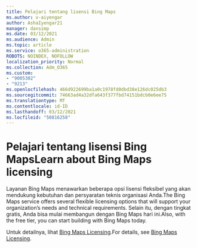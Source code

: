 ```yaml
---
title: Pelajari tentang lisensi Bing Maps
ms.author: v-aiyengar
author: AshaIyengar21
manager: dansimp
ms.date: 03/12/2021
ms.audience: Admin
ms.topic: article
ms.service: o365-administration
ROBOTS: NOINDEX, NOFOLLOW
localization_priority: Normal
ms.collection: Adm_O365
ms.custom:
- "9005302"
- "9213"
ms.openlocfilehash: 466d922699ba1a0c1978fd0dbd38e126dc025db3
ms.sourcegitcommit: 74663ad4a32dfa643f377fbd74151bdcb0e6ee75
ms.translationtype: MT
ms.contentlocale: id-ID
ms.lasthandoff: 03/12/2021
ms.locfileid: "50816258"
---
```

# <a name="learn-about-bing-maps-licensing"></a><span data-ttu-id="4501f-102">Pelajari tentang lisensi Bing Maps</span><span class="sxs-lookup"><span data-stu-id="4501f-102">Learn about Bing Maps licensing</span></span>

<span data-ttu-id="4501f-103">Layanan Bing Maps menawarkan beberapa opsi lisensi fleksibel yang akan mendukung kebutuhan dan persyaratan teknis organisasi Anda.</span><span class="sxs-lookup"><span data-stu-id="4501f-103">The Bing Maps service offers several flexible licensing options that will support your organization’s needs and technical requirements.</span></span> <span data-ttu-id="4501f-104">Selain itu, dengan tingkat gratis, Anda bisa mulai membangun dengan Bing Maps hari ini.</span><span class="sxs-lookup"><span data-stu-id="4501f-104">Also, with the free tier, you can start building with Bing Maps today.</span></span>

<span data-ttu-id="4501f-105">Untuk detailnya, lihat [Bing Maps Licensing](https://go.microsoft.com/fwlink/?linkid=2150203).</span><span class="sxs-lookup"><span data-stu-id="4501f-105">For details, see [Bing Maps Licensing](https://go.microsoft.com/fwlink/?linkid=2150203).</span></span>
